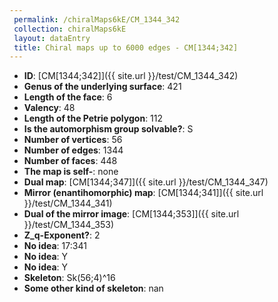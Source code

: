 ```yaml
--- 
 permalink: /chiralMaps6kE/CM_1344_342 
 collection: chiralMaps6kE
 layout: dataEntry
 title: Chiral maps up to 6000 edges - CM[1344;342]
---
```


- **ID**: [CM[1344;342]]({{ site.url }}/test/CM_1344_342)
- **Genus of the underlying surface**: 421
- **Length of the face**: 6
- **Valency**: 48
- **Length of the Petrie polygon**: 112
- **Is the automorphism group solvable?**: S
- **Number of vertices**: 56
- **Number of edges**: 1344
- **Number of faces**: 448
- **The map is self-**: none
- **Dual map**: [CM[1344;347]]({{ site.url }}/test/CM_1344_347)
- **Mirror (enantihomorphic) map**: [CM[1344;341]]({{ site.url }}/test/CM_1344_341)
- **Dual of the mirror image**: [CM[1344;353]]({{ site.url }}/test/CM_1344_353)
- **Z_q-Exponent?**: 2
- **No idea**:  17:341
- **No idea**: Y
- **No idea**: Y
- **Skeleton**: Sk(56;4)^16
- **Some other kind of skeleton**: nan
